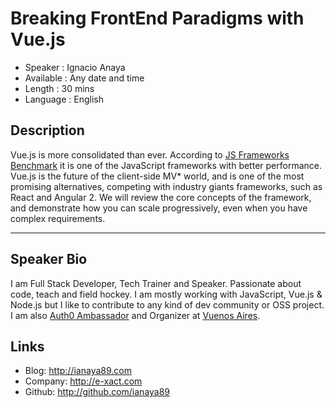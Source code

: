 Breaking FrontEnd Paradigms with Vue.js
=======================================

* Speaker   : Ignacio Anaya
* Available : Any date and time
* Length    : 30 mins
* Language  : English

Description
-----------

Vue.js is more consolidated than ever. According to [JS Frameworks Benchmark](http://www.stefankrause.net/js-frameworks-benchmark5/webdriver-ts/table.html) it is one of the JavaScript frameworks with better performance. Vue.js is the future of the client-side MV* world, and is one of the most promising alternatives, competing with industry giants frameworks, such as React and Angular 2. We will review the core concepts of the framework, and demonstrate how you can scale progressively, even when you have complex requirements.

---------------

Speaker Bio
-----------

I am Full Stack Developer, Tech Trainer and Speaker. Passionate about code, teach and field hockey. I am mostly working with JavaScript, Vue.js & Node.js but I like to contribute to any kind of dev community or OSS project. I am also [Auth0 Ambassador](https://auth0.com/ambassador-program) and Organizer at [Vuenos Aires](vuenosair.es).

Links
-----

* Blog: http://ianaya89.com
* Company: http://e-xact.com
* Github: http://github.com/ianaya89
